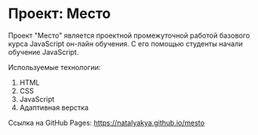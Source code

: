 # Проект: Место

Проект "Место" является проектной промежуточной работой базового курса JavaScript он-лайн обучения. С его помощью студенты начали обучение JavaScript.  
  
Используемые технологии:  
1. HTML
2. CSS
3. JavaScript
4. Адаптивная верстка
  
Ссылка на GitHub Pages: https://natalyakya.github.io/mesto 
